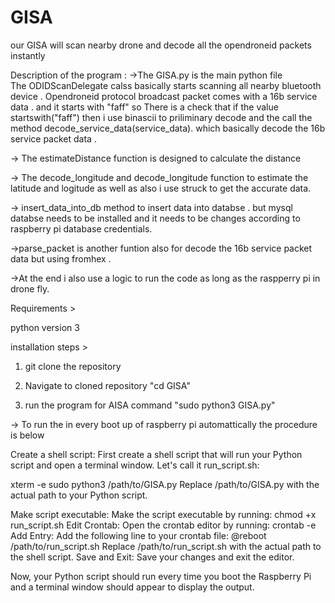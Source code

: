# GISA

our GISA will scan nearby drone and decode all the opendroneid packets instantly


Description of the program :
->The GISA.py is the main python file  
The ODIDScanDelegate calss basically starts scanning all nearby bluetooth device .
Opendroneid protocol broadcast packet comes with a 16b service data . and it starts
with "faff" so There is a check that  if the value startswith("faff") then i use 
binascii to priliminary decode and  the call the method  decode_service_data(service_data).
which basically decode the 16b service packet data .

-> The estimateDistance function is designed to calculate the distance 

-> The decode_longitude and decode_longitude function to estimate the latitude and logitude 
as well as also i use struck to get the accurate data.

-> insert_data_into_db method to insert data into databse . but mysql databse needs to be installed and it needs to be changes according to raspberry pi database credentials.

->parse_packet is another funtion also for decode the 16b service packet data but using fromhex .

->At the end i also use a logic to run the code as long as the raspperry pi in drone fly.


Requirements >

python version 3 

installation steps >

1. git clone the repository 

2. Navigate to cloned repository "cd GISA"

3. run the program for AISA  command "sudo python3 GISA.py"

-> To run the in every boot up of raspberry pi automattically the procedure is below 

Create a shell script: First create a shell script that will run your Python script and open a terminal window. 
Let's call it run_script.sh:

xterm -e sudo python3 /path/to/GISA.py
Replace /path/to/GISA.py with the actual path to your Python script.

Make script executable: Make the script executable by running:
chmod +x run_script.sh
Edit Crontab: Open the crontab editor by running:
crontab -e
Add Entry: Add the following line to your crontab file:
@reboot /path/to/run_script.sh
Replace /path/to/run_script.sh with the actual path to the shell script.
Save and Exit: Save your changes and exit the editor.

Now, your Python script should run every time you boot the Raspberry Pi and a terminal window should appear to display the output.


